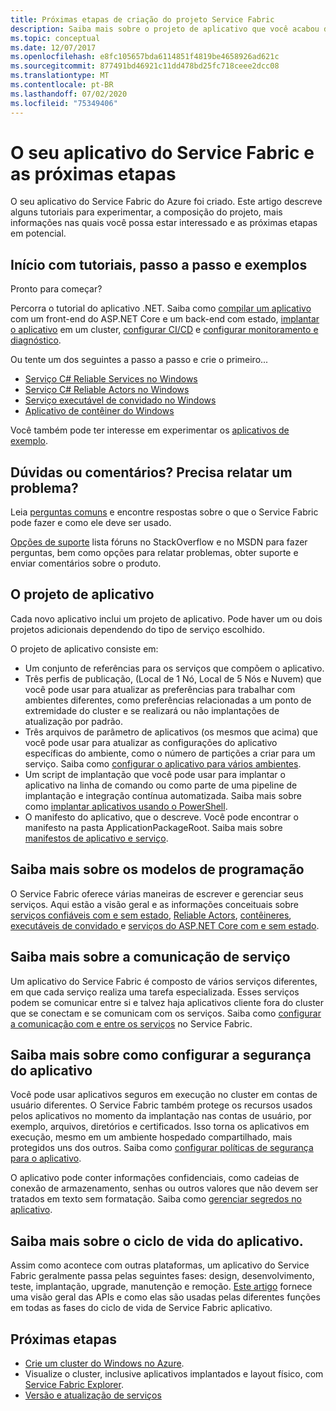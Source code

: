 ```yaml
---
title: Próximas etapas de criação do projeto Service Fabric
description: Saiba mais sobre o projeto de aplicativo que você acabou de criar no Visual Studio.  Saiba como criar serviços usando tutoriais e mais sobre como desenvolver serviços para o Service Fabric.
ms.topic: conceptual
ms.date: 12/07/2017
ms.openlocfilehash: e8fc105657bda6114851f4819be4658926ad621c
ms.sourcegitcommit: 877491bd46921c11dd478bd25fc718ceee2dcc08
ms.translationtype: MT
ms.contentlocale: pt-BR
ms.lasthandoff: 07/02/2020
ms.locfileid: "75349406"
---
```

# <a name="your-service-fabric-application-and-next-steps"></a>O seu aplicativo do Service Fabric e as próximas etapas
O seu aplicativo do Service Fabric do Azure foi criado. Este artigo descreve alguns tutoriais para experimentar, a composição do projeto, mais informações nas quais você possa estar interessado e as próximas etapas em potencial.

## <a name="get-started-with-tutorials-walk-throughs-and-samples"></a>Início com tutoriais, passo a passo e exemplos
Pronto para começar?  

Percorra o tutorial do aplicativo .NET. Saiba como [compilar um aplicativo](service-fabric-tutorial-create-dotnet-app.md) com um front-end do ASP.NET Core e um back-end com estado, [implantar o aplicativo](service-fabric-tutorial-deploy-app-to-party-cluster.md) em um cluster, [configurar CI/CD](service-fabric-tutorial-deploy-app-with-cicd-vsts.md) e [configurar monitoramento e diagnóstico](service-fabric-tutorial-monitoring-aspnet.md).

Ou tente um dos seguintes a passo a passo e crie o primeiro...
- [Serviço C# Reliable Services no Windows](service-fabric-reliable-services-quick-start.md) 
- [Serviço C# Reliable Actors no Windows](service-fabric-reliable-actors-get-started.md) 
- [Serviço executável de convidado no Windows](quickstart-guest-app.md) 
- [Aplicativo de contêiner do Windows](service-fabric-get-started-containers.md) 

Você também pode ter interesse em experimentar os [aplicativos de exemplo](https://aka.ms/servicefabricsamples).

## <a name="have-questions-or-feedback--need-to-report-an-issue"></a>Dúvidas ou comentários?  Precisa relatar um problema?
Leia [perguntas comuns](service-fabric-common-questions.md) e encontre respostas sobre o que o Service Fabric pode fazer e como ele deve ser usado.

[Opções de suporte](service-fabric-support.md) lista fóruns no StackOverflow e no MSDN para fazer perguntas, bem como opções para relatar problemas, obter suporte e enviar comentários sobre o produto.

## <a name="the-application-project"></a>O projeto de aplicativo
Cada novo aplicativo inclui um projeto de aplicativo. Pode haver um ou dois projetos adicionais dependendo do tipo de serviço escolhido.

O projeto de aplicativo consiste em:

* Um conjunto de referências para os serviços que compõem o aplicativo.
* Três perfis de publicação, (Local de 1 Nó, Local de 5 Nós e Nuvem) que você pode usar para atualizar as preferências para trabalhar com ambientes diferentes, como preferências relacionadas a um ponto de extremidade do cluster e se realizará ou não implantações de atualização por padrão.
* Três arquivos de parâmetro de aplicativos (os mesmos que acima) que você pode usar para atualizar as configurações do aplicativo específicas do ambiente, como o número de partições a criar para um serviço. Saiba como [configurar o aplicativo para vários ambientes](service-fabric-manage-multiple-environment-app-configuration.md).
* Um script de implantação que você pode usar para implantar o aplicativo na linha de comando ou como parte de uma pipeline de implantação e integração contínua automatizada. Saiba mais sobre como [implantar aplicativos usando o PowerShell](service-fabric-deploy-remove-applications.md).
* O manifesto do aplicativo, que o descreve. Você pode encontrar o manifesto na pasta ApplicationPackageRoot. Saiba mais sobre [manifestos de aplicativo e serviço](service-fabric-application-model.md).



## <a name="learn-more-about-the-programming-models"></a>Saiba mais sobre os modelos de programação
O Service Fabric oferece várias maneiras de escrever e gerenciar seus serviços.  Aqui estão a visão geral e as informações conceituais sobre [serviços confiáveis com e sem estado](service-fabric-reliable-services-introduction.md), [Reliable Actors](service-fabric-reliable-actors-introduction.md), [contêineres](service-fabric-containers-overview.md), [executáveis de convidado ](service-fabric-guest-executables-introduction.md) e [serviços do ASP.NET Core com e sem estado](service-fabric-reliable-services-communication-aspnetcore.md).

## <a name="learn-about-service-communication"></a>Saiba mais sobre a comunicação de serviço
Um aplicativo do Service Fabric é composto de vários serviços diferentes, em que cada serviço realiza uma tarefa especializada. Esses serviços podem se comunicar entre si e talvez haja aplicativos cliente fora do cluster que se conectam e se comunicam com os serviços. Saiba como [configurar a comunicação com e entre os serviços](service-fabric-connect-and-communicate-with-services.md) no Service Fabric. 

## <a name="learn-about-configuring-application-security"></a>Saiba mais sobre como configurar a segurança do aplicativo
Você pode usar aplicativos seguros em execução no cluster em contas de usuário diferentes. O Service Fabric também protege os recursos usados pelos aplicativos no momento da implantação nas contas de usuário, por exemplo, arquivos, diretórios e certificados. Isso torna os aplicativos em execução, mesmo em um ambiente hospedado compartilhado, mais protegidos uns dos outros.  Saiba como [configurar políticas de segurança para o aplicativo](service-fabric-application-runas-security.md).

O aplicativo pode conter informações confidenciais, como cadeias de conexão de armazenamento, senhas ou outros valores que não devem ser tratados em texto sem formatação. Saiba como [gerenciar segredos no aplicativo](service-fabric-application-secret-management.md).

## <a name="learn-about-the-application-lifecycle"></a>Saiba mais sobre o ciclo de vida do aplicativo.
Assim como acontece com outras plataformas, um aplicativo do Service Fabric geralmente passa pelas seguintes fases: design, desenvolvimento, teste, implantação, upgrade, manutenção e remoção. [Este artigo](service-fabric-application-lifecycle.md) fornece uma visão geral das APIs e como elas são usadas pelas diferentes funções em todas as fases do ciclo de vida de Service Fabric aplicativo.

## <a name="next-steps"></a>Próximas etapas
- [Crie um cluster do Windows no Azure](service-fabric-tutorial-create-vnet-and-windows-cluster.md).
- Visualize o cluster, inclusive aplicativos implantados e layout físico, com [Service Fabric Explorer](service-fabric-visualizing-your-cluster.md).
- [Versão e atualização de serviços](service-fabric-application-upgrade-tutorial.md)



